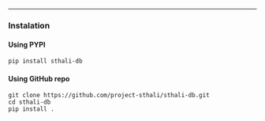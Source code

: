 
---

### Instalation

#### Using PYPI

```
pip install sthali-db
```

#### Using GitHub repo

```
git clone https://github.com/project-sthali/sthali-db.git
cd sthali-db
pip install .
```